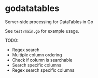 # godatatables
Server-side processing for DataTables in Go

See `test/main.go` for example usage.

TODO:
- Regex search
- Multiple column ordering
- Check if column is searchable
- Search specific columns
- Regex search specific columns
